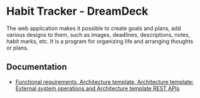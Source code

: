 # Habit Tracker - DreamDeck

The web application makes it possible to create goals and plans, add various designs to them, such as images, deadlines, descriptions, notes, habit marks, etc. It is a program for organizing life and arranging thoughts or plans.

## Documentation
- [Functional requirements, Architecture template, Architecture template: External system operations and Architecture template REST APIs](https://docs.google.com/spreadsheets/d/1QtglGAyHDQxiJTzAJqrcSQE1Cno50NpG/edit?usp=sharing&ouid=115530587534022955781&rtpof=true&sd=true)
